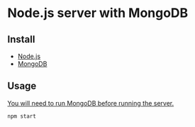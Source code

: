 # Node.js server with MongoDB

## Install

* [Node.js](https://nodejs.org/en/download/current/)
* [MongoDB](https://docs.mongodb.com/manual/installation/?jmp=footer#mongodb-community-edition)

## Usage
[You will need to run MongoDB before running the server.](https://docs.mongodb.com/manual/tutorial/install-mongodb-on-ubuntu/#start-mongodb)

```
npm start
```
